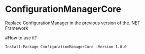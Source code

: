 # ConfigurationManagerCore
Replace ConfigurationManager in the previous version of the. NET Framework

#How to use it?


`Install-Package ConfigurationManagerCore -Version 1.0.0`
